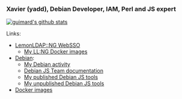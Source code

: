### Xavier (yadd), Debian Developer, IAM, Perl and JS expert

[![guimard's github stats](https://github-readme-stats.vercel.app/api?username=guimard)](https://github.com/anuraghazra/github-readme-stats)

Links:
 * [LemonLDAP::NG WebSSO](https://lemonldap-ng.org)
   * [My LL:NG Docker images](https://github.com/guimard/llng-docker/#readme)
 * [Debian](https://www.debian.org):
   * [My Debian activity](https://qa.debian.org/developer.php?email=yadd%40debian.org)
   * [Debian JS Team documentation](https://wiki.debian.org/Javascript)
   * [My published Debian JS tools](https://salsa.debian.org/js-team/pkg-js-tools/-/blob/master/doc/tools/README.md)
   * [My unpublished Debian JS tools](https://salsa.debian.org/yadd/yadd-js-tools)
 * [Docker images](https://hub.docker.com/u/yadd)
<!--
**guimard/guimard** is a ✨ _special_ ✨ repository because its `README.md` (this file) appears on your GitHub profile.

Here are some ideas to get you started:

- 🔭 I’m currently working on ...
- 🌱 I’m currently learning ...
- 👯 I’m looking to collaborate on ...
- 🤔 I’m looking for help with ...
- 💬 Ask me about ...
- 📫 How to reach me: ...
- 😄 Pronouns: ...
- ⚡ Fun fact: ...
-->
